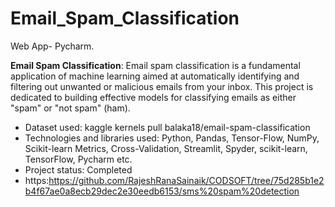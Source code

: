 # Email_Spam_Classification
Web App- Pycharm.

**Email Spam Classification**: Email spam classification is a fundamental application of machine learning aimed at automatically identifying and filtering out unwanted or malicious emails from your inbox. This project is dedicated to building effective models for classifying emails as either "spam" or "not spam" (ham).

* Dataset used: kaggle kernels pull balaka18/email-spam-classification
* Technologies and libraries used: Python, Pandas, Tensor-Flow, NumPy, Scikit-learn Metrics, Cross-Validation, Streamlit, Spyder, scikit-learn, TensorFlow, Pycharm etc.
* Project status: Completed
* https:https://github.com/RajeshRanaSainaik/CODSOFT/tree/75d285b1e2b4f67ae0a8ecb29dec2e30eedb6153/sms%20spam%20detection
